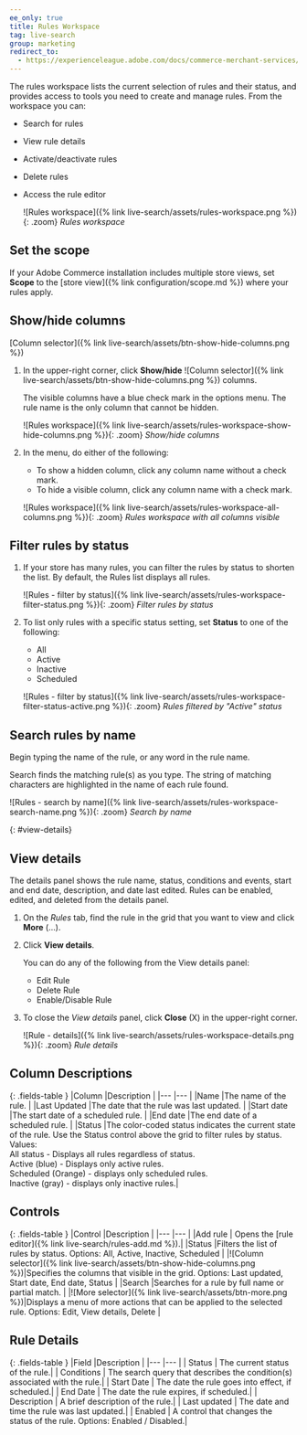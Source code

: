 ```yaml
---
ee_only: true
title: Rules Workspace
tag: live-search
group: marketing
redirect_to:
  - https://experienceleague.adobe.com/docs/commerce-merchant-services/live-search/live-search-admin/rules/rules-workspace.html
---
```


The rules workspace lists the current selection of rules and their status, and provides access to tools you need to create and manage rules. From the workspace you can:

- Search for rules
- View rule details
- Activate/deactivate rules
- Delete rules
- Access the rule editor

  ![Rules workspace]({% link live-search/assets/rules-workspace.png %}){: .zoom}
   _Rules workspace_

## Set the scope

If your Adobe Commerce installation includes multiple store views, set **Scope** to the [store view]({% link configuration/scope.md %}) where your rules apply.

## Show/hide columns
[Column selector]({% link live-search/assets/btn-show-hide-columns.png %})

1. In the upper-right corner, click **Show/hide** ![Column selector]({% link live-search/assets/btn-show-hide-columns.png %}) columns.

   The visible columns have a blue check mark in the options menu. The rule name is the only column that cannot be hidden.

   ![Rules workspace]({% link live-search/assets/rules-workspace-show-hide-columns.png %}){: .zoom}
   _Show/hide columns_

1. In the menu, do either of the following:

   - To show a hidden column, click any column name without a check mark.
   - To hide a visible column, click any column name with a check mark.

   ![Rules workspace]({% link live-search/assets/rules-workspace-all-columns.png %}){: .zoom}
   _Rules workspace with all columns visible_

## Filter rules by status

1. If your store has many rules, you can filter the rules by status to shorten the list. By default, the Rules list displays all rules.

   ![Rules - filter by status]({% link live-search/assets/rules-workspace-filter-status.png %}){: .zoom}
   _Filter rules by status_

1. To list only rules with a specific status setting, set **Status** to one of the following:

   - All
   - Active
   - Inactive
   - Scheduled

   ![Rules - filter by status]({% link live-search/assets/rules-workspace-filter-status-active.png %}){: .zoom}
   _Rules filtered by "Active" status_

## Search rules by name

Begin typing the name of the rule, or any word in the rule name.

Search finds the matching rule(s) as you type. The string of matching characters are highlighted in the name of each rule found.

![Rules - search by name]({% link live-search/assets/rules-workspace-search-name.png %}){: .zoom}
_Search by name_

{: #view-details}
## View details

The details panel shows the rule name, status, conditions and events, start and end date, description, and date last edited. Rules can be enabled, edited, and deleted from the details panel.

1. On the _Rules_ tab, find the rule in the grid that you want to view and click **More** (…).
1. Click **View details**.

   You can do any of the following from the View details panel:

   - Edit Rule
   - Delete Rule
   - Enable/Disable Rule

1. To close the _View details_ panel, click **Close** (X) in the upper-right corner.

   ![Rule - details]({% link live-search/assets/rules-workspace-details.png %}){: .zoom}
   _Rule details_

## Column Descriptions

{: .fields-table }
|Column |Description |
|--- |--- |
|Name |The name of the rule. |
|Last Updated |The date that the rule was last updated. |
|Start date |The start date of a scheduled rule. |
|End date |The end date of a scheduled rule. |
|Status |The color-coded status indicates the current state of the rule. Use the Status control above the grid to filter rules by status. Values:<br />All status  - Displays all rules regardless of status.<br />Active (blue) - Displays only active rules.<br />Scheduled (Orange) - displays only scheduled rules.<br />Inactive (gray) - displays only inactive rules.|

## Controls

{: .fields-table }
|Control |Description |
|--- |--- |
|Add rule | Opens the [rule editor]({% link live-search/rules-add.md %}).|
|Status |Filters the list of rules by status. Options: All, Active, Inactive, Scheduled |
|![Column selector]({% link live-search/assets/btn-show-hide-columns.png %})|Specifies the columns that visible in the grid. Options: Last updated, Start date, End date, Status |
|Search |Searches for a rule by full name or partial match. |
|![More selector]({% link live-search/assets/btn-more.png %})|Displays a menu of more actions that can be applied to the selected rule. Options: Edit, View details, Delete |

## Rule Details

{: .fields-table }
|Field |Description |
|--- |--- |
| Status | The current status of the rule.|
| Conditions | The search query that describes the condition(s) associated with the rule.|
| Start Date | The date the rule goes into effect, if scheduled.|
| End Date | The date the rule expires, if scheduled.|
| Description | A brief description of the rule.|
| Last updated | The date and time the rule was last updated.|
| Enabled | A control that changes the status of the rule. Options: Enabled / Disabled.|

<style>
.fields-table td:first-of-type {
width: 270px;
}
</style>